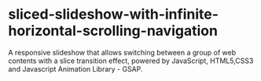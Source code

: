 # sliced-slideshow-with-infinite-horizontal-scrolling-navigation
A responsive slideshow that allows switching between a group of web contents with a slice transition effect, powered by JavaScript, HTML5,CSS3 and Javascript Animation Library - GSAP. 
